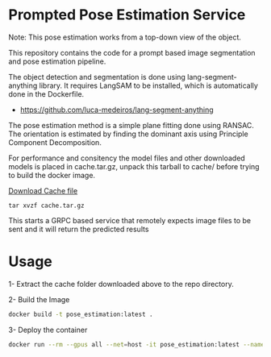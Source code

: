 Prompted Pose Estimation Service
===============
Note: This pose estimation works from a top-down view of the object.

This repository contains the code for a prompt based image segmentation and pose estimation pipeline.

The object detection and segmentation is done using lang-segment-anything library. It requires LangSAM to be installed, which is automatically done in the Dockerfile.
 * https://github.com/luca-medeiros/lang-segment-anything

The pose estimation method is a simple plane fitting done using RANSAC. The orientation is estimated by finding the dominant axis using Principle Component Decomposition.

For performance and consitency the model files and other downloaded models is placed in cache.tar.gz, unpack this tarball to cache/ before trying to build the docker image.

[Download Cache file](https://drive.google.com/file/d/1NM0yjs9t3NHQwM4PWIqYWqlnIS23OM-3/view?usp=drive_link)

```
tar xvzf cache.tar.gz
```

This starts a GRPC based service that remotely expects image files to be sent and it will return the predicted results

# Usage
1- Extract the cache folder downloaded above to the repo directory.

2- Build the Image
```bash
docker build -t pose_estimation:latest .
```

3- Deploy the container
```bash
docker run --rm --gpus all --net=host -it pose_estimation:latest --name pose_estimation
```